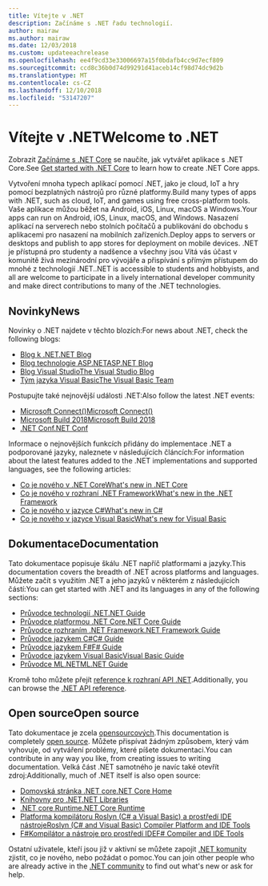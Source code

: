 ```yaml
---
title: Vítejte v .NET
description: Začínáme s .NET řadu technologií.
author: mairaw
ms.author: mairaw
ms.date: 12/03/2018
ms.custom: updateeachrelease
ms.openlocfilehash: ee4f9cd33e33006697a15f0bdafb4cc9d7ecf809
ms.sourcegitcommit: ccd8c36b0d74d99291d41aceb14cf98d74dc9d2b
ms.translationtype: MT
ms.contentlocale: cs-CZ
ms.lasthandoff: 12/10/2018
ms.locfileid: "53147207"
---
```

# <a name="welcome-to-net"></a><span data-ttu-id="19da7-103">Vítejte v .NET</span><span class="sxs-lookup"><span data-stu-id="19da7-103">Welcome to .NET</span></span>

<span data-ttu-id="19da7-104">Zobrazit [Začínáme s .NET Core](core/get-started.md) se naučíte, jak vytvářet aplikace s .NET Core.</span><span class="sxs-lookup"><span data-stu-id="19da7-104">See [Get started with .NET Core](core/get-started.md) to learn how to create .NET Core apps.</span></span>

<span data-ttu-id="19da7-105">Vytvoření mnoha typech aplikací pomocí .NET, jako je cloud, IoT a hry pomocí bezplatných nástrojů pro různé platformy.</span><span class="sxs-lookup"><span data-stu-id="19da7-105">Build many types of apps with .NET, such as cloud, IoT, and games using free cross-platform tools.</span></span> <span data-ttu-id="19da7-106">Vaše aplikace můžou běžet na Android, iOS, Linux, macOS a Windows.</span><span class="sxs-lookup"><span data-stu-id="19da7-106">Your apps can run on Android, iOS, Linux, macOS, and Windows.</span></span> <span data-ttu-id="19da7-107">Nasazení aplikací na serverech nebo stolních počítačů a publikování do obchodu s aplikacemi pro nasazení na mobilních zařízeních.</span><span class="sxs-lookup"><span data-stu-id="19da7-107">Deploy apps to servers or desktops and publish to app stores for deployment on mobile devices.</span></span> <span data-ttu-id="19da7-108">.NET je přístupná pro studenty a nadšence a všechny jsou Vítá vás účast v komunitě živá mezinárodní pro vývojáře a přispívání s přímým přístupem do mnohé z technologií .NET.</span><span class="sxs-lookup"><span data-stu-id="19da7-108">.NET is accessible to students and hobbyists, and all are welcome to participate in a lively international developer community and make direct contributions to many of the .NET technologies.</span></span>

## <a name="news"></a><span data-ttu-id="19da7-109">Novinky</span><span class="sxs-lookup"><span data-stu-id="19da7-109">News</span></span>

<span data-ttu-id="19da7-110">Novinky o .NET najdete v těchto blozích:</span><span class="sxs-lookup"><span data-stu-id="19da7-110">For news about .NET, check the following blogs:</span></span>

- [<span data-ttu-id="19da7-111">Blog k .NET</span><span class="sxs-lookup"><span data-stu-id="19da7-111">.NET Blog</span></span>](https://blogs.msdn.microsoft.com/dotnet/)
- [<span data-ttu-id="19da7-112">Blog technologie ASP.NET</span><span class="sxs-lookup"><span data-stu-id="19da7-112">ASP.NET Blog</span></span>](https://blogs.msdn.microsoft.com/webdev/)
- [<span data-ttu-id="19da7-113">Blog Visual Studio</span><span class="sxs-lookup"><span data-stu-id="19da7-113">The Visual Studio Blog</span></span>](https://blogs.msdn.microsoft.com/visualstudio/)
- [<span data-ttu-id="19da7-114">Tým jazyka Visual Basic</span><span class="sxs-lookup"><span data-stu-id="19da7-114">The Visual Basic Team</span></span>](https://blogs.msdn.microsoft.com/vbteam/)

<span data-ttu-id="19da7-115">Postupujte také nejnovější události .NET:</span><span class="sxs-lookup"><span data-stu-id="19da7-115">Also follow the latest .NET events:</span></span>

- [<span data-ttu-id="19da7-116">Microsoft Connect()</span><span class="sxs-lookup"><span data-stu-id="19da7-116">Microsoft Connect()</span></span>](https://www.microsoft.com/connectevent)
- [<span data-ttu-id="19da7-117">Microsoft Build 2018</span><span class="sxs-lookup"><span data-stu-id="19da7-117">Microsoft Build 2018</span></span>](https://channel9.msdn.com/Events/Build/2018)
- [<span data-ttu-id="19da7-118">.NET Conf</span><span class="sxs-lookup"><span data-stu-id="19da7-118">.NET Conf</span></span>](https://www.dotnetconf.net/)

<span data-ttu-id="19da7-119">Informace o nejnovějších funkcích přidány do implementace .NET a podporované jazyky, naleznete v následujících článcích:</span><span class="sxs-lookup"><span data-stu-id="19da7-119">For information about the latest features added to the .NET implementations and supported languages, see the following articles:</span></span>

- [<span data-ttu-id="19da7-120">Co je nového v .NET Core</span><span class="sxs-lookup"><span data-stu-id="19da7-120">What's new in .NET Core</span></span>](core/whats-new/index.md)
- [<span data-ttu-id="19da7-121">Co je nového v rozhraní .NET Framework</span><span class="sxs-lookup"><span data-stu-id="19da7-121">What's new in the .NET Framework</span></span>](framework/whats-new/index.md)
- [<span data-ttu-id="19da7-122">Co je nového v jazyce C#</span><span class="sxs-lookup"><span data-stu-id="19da7-122">What's new in C#</span></span>](csharp/whats-new/index.md)
- [<span data-ttu-id="19da7-123">Co je nového v jazyce Visual Basic</span><span class="sxs-lookup"><span data-stu-id="19da7-123">What's new for Visual Basic</span></span>](visual-basic/getting-started/whats-new.md)

## <a name="documentation"></a><span data-ttu-id="19da7-124">Dokumentace</span><span class="sxs-lookup"><span data-stu-id="19da7-124">Documentation</span></span>

<span data-ttu-id="19da7-125">Tato dokumentace popisuje škálu .NET napříč platformami a jazyky.</span><span class="sxs-lookup"><span data-stu-id="19da7-125">This documentation covers the breadth of .NET across platforms and languages.</span></span>  <span data-ttu-id="19da7-126">Můžete začít s využitím .NET a jeho jazyků v některém z následujících částí:</span><span class="sxs-lookup"><span data-stu-id="19da7-126">You can get started with .NET and its languages in any of the following sections:</span></span>

- [<span data-ttu-id="19da7-127">Průvodce technologií .NET</span><span class="sxs-lookup"><span data-stu-id="19da7-127">.NET Guide</span></span>](standard/index.md)
- [<span data-ttu-id="19da7-128">Průvodce platformou .NET Core</span><span class="sxs-lookup"><span data-stu-id="19da7-128">.NET Core Guide</span></span>](core/index.md)
- [<span data-ttu-id="19da7-129">Průvodce rozhraním .NET Framework</span><span class="sxs-lookup"><span data-stu-id="19da7-129">.NET Framework Guide</span></span>](framework/index.md)
- [<span data-ttu-id="19da7-130">Průvodce jazykem C#</span><span class="sxs-lookup"><span data-stu-id="19da7-130">C# Guide</span></span>](csharp/index.md)
- [<span data-ttu-id="19da7-131">Průvodce jazykem F#</span><span class="sxs-lookup"><span data-stu-id="19da7-131">F# Guide</span></span>](fsharp/index.md)
- [<span data-ttu-id="19da7-132">Průvodce jazykem Visual Basic</span><span class="sxs-lookup"><span data-stu-id="19da7-132">Visual Basic Guide</span></span>](visual-basic/index.md)
- [<span data-ttu-id="19da7-133">Průvodce ML.NET</span><span class="sxs-lookup"><span data-stu-id="19da7-133">ML.NET Guide</span></span>](machine-learning/index.md)

<span data-ttu-id="19da7-134">Kromě toho můžete přejít [reference k rozhraní API .NET](/dotnet/api).</span><span class="sxs-lookup"><span data-stu-id="19da7-134">Additionally, you can browse the [.NET API reference](/dotnet/api).</span></span>

## <a name="open-source"></a><span data-ttu-id="19da7-135">Open source</span><span class="sxs-lookup"><span data-stu-id="19da7-135">Open source</span></span>

<span data-ttu-id="19da7-136">Tato dokumentace je zcela [opensourcových](https://github.com/dotnet/docs).</span><span class="sxs-lookup"><span data-stu-id="19da7-136">This documentation is completely [open source](https://github.com/dotnet/docs).</span></span> <span data-ttu-id="19da7-137">Můžete přispívat žádným způsobem, který vám vyhovuje, od vytváření problémy, které píšete dokumentaci.</span><span class="sxs-lookup"><span data-stu-id="19da7-137">You can contribute in any way you like, from creating issues to writing documentation.</span></span> <span data-ttu-id="19da7-138">Velká část .NET samotného je navíc také otevřít zdroj:</span><span class="sxs-lookup"><span data-stu-id="19da7-138">Additionally, much of .NET itself is also open source:</span></span>

- [<span data-ttu-id="19da7-139">Domovská stránka .NET core</span><span class="sxs-lookup"><span data-stu-id="19da7-139">.NET Core Home</span></span>](https://github.com/dotnet/core)
- [<span data-ttu-id="19da7-140">Knihovny pro .NET</span><span class="sxs-lookup"><span data-stu-id="19da7-140">.NET Libraries</span></span>](https://github.com/dotnet/corefx)
- [<span data-ttu-id="19da7-141">.NET core Runtime</span><span class="sxs-lookup"><span data-stu-id="19da7-141">.NET Core Runtime</span></span>](https://github.com/dotnet/coreclr)
- [<span data-ttu-id="19da7-142">Platforma kompilátoru Roslyn (C# a Visual Basic) a prostředí IDE nástroje</span><span class="sxs-lookup"><span data-stu-id="19da7-142">Roslyn (C# and Visual Basic) Compiler Platform and IDE Tools</span></span>](https://github.com/dotnet/roslyn)
- [<span data-ttu-id="19da7-143">F#Kompilátor a nástroje pro prostředí IDE</span><span class="sxs-lookup"><span data-stu-id="19da7-143">F# Compiler and IDE Tools</span></span>](https://github.com/microsoft/visualfsharp)

<span data-ttu-id="19da7-144">Ostatní uživatele, kteří jsou již v aktivní se můžete zapojit [.NET komunity](https://www.microsoft.com/net/community) zjistit, co je nového, nebo požádat o pomoc.</span><span class="sxs-lookup"><span data-stu-id="19da7-144">You can join other people who are already active in the [.NET community](https://www.microsoft.com/net/community) to find out what's new or ask for help.</span></span>